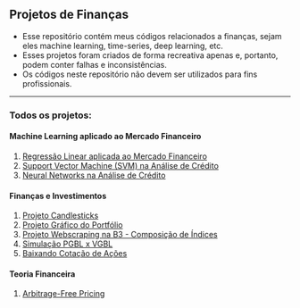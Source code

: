 ## Projetos de Finanças

- Esse repositório contém meus códigos relacionados a finanças, sejam eles machine learning, time-series, deep learning, etc.
- Esses projetos foram criados de forma recreativa apenas e, portanto, podem conter falhas e inconsistências.
- Os códigos neste repositório não devem ser utilizados para fins profissionais.

---

### Todos os projetos:

#### Machine Learning aplicado ao Mercado Financeiro

1. [Regressão Linear aplicada ao Mercado Financeiro](https://github.com/victordhn/Finance-Projects/blob/master/Regressao%20Linear.ipynb)
2. [Support Vector Machine (SVM) na Análise de Crédito](https://github.com/victordhn/Finance-Projects/blob/master/Credit%20Analysis/An%C3%A1lise%20de%20Cr%C3%A9dito%20SVM.ipynb)
3. [Neural Networks na Análise de Crédito](https://github.com/victordhn/Finance-Projects/blob/master/Neural%20Network/An%C3%A1lise%20de%20Cr%C3%A9dito%20Rede%20Neural.ipynb)

#### Finanças e Investimentos

1. [Projeto Candlesticks](https://github.com/victordhn/Finance-Projects/blob/master/Candlesticks.ipynb)
2. [Projeto Gráfico do Portfólio](https://github.com/victordhn/Finance-Projects/blob/master/Portfolio_Grafico.ipynb)
3. [Projeto Webscraping na B3 - Composição de Índices](https://github.com/victordhn/Finance-Projects/blob/master/Webscraping_B3.ipynb)
4. [Simulação PGBL x VGBL](https://github.com/victordhn/Finance-Projects/blob/master/Previdencia.ipynb)
5. [Baixando Cotação de Ações](https://github.com/victordhn/Finance-Projects/blob/master/Download_Cotacoes.ipynb)

#### Teoria Financeira

1. [Arbitrage-Free Pricing](https://github.com/victordhn/Finance-Projects/blob/master/Finance_Theory.ipynb)
